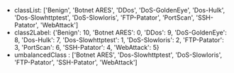 - classList:  ['Benign', 'Botnet ARES', 'DDos', 'DoS-GoldenEye', 'Dos-Hulk', 'Dos-Slowhttptest', 'DoS-Slowloris', 'FTP-Patator', 'PortScan', 'SSH-Patator', 'WebAttack']
- class2Label:  {'Benign': 10, 'Botnet ARES': 0, 'DDos': 9, 'DoS-GoldenEye': 8, 'Dos-Hulk': 7, 'Dos-Slowhttptest': 1, 'DoS-Slowloris': 2, 'FTP-Patator': 3, 'PortScan': 6, 'SSH-Patator': 4, 'WebAttack': 5}
- umbalancedClass :  ['Botnet ARES', 'Dos-Slowhttptest', 'DoS-Slowloris', 'FTP-Patator', 'SSH-Patator', 'WebAttack']
